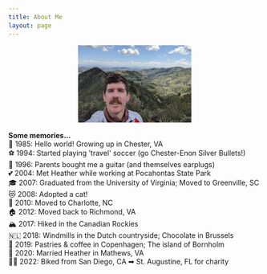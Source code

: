 ```yaml
---
title: About Me
layout: page
---
```

  <p align="center"><img src="/images/about2.jpg" alt="Seth @ Emory Pass, NM" width="45%" height="45%"></p>

**Some memories...** \
👶 1985: Hello world! Growing up in Chester, VA \
⚽ 1994: Started playing 'travel' soccer (go Chester-Enon Silver Bullets!) \
🎸 1996: Parents bought me a guitar (and themselves earplugs) \
💕 2004: Met Heather while working at Pocahontas State Park \
🎓 2007: Graduated from the University of Virginia; Moved to Greenville, SC \
😻 2008: Adopted a cat! \
🚐 2010: Moved to Charlotte, NC \
🏠 2012: Moved back to Richmond, VA \
🏔️ 2017: Hiked in the Canadian Rockies \
🇳🇱 2018: Windmills in the Dutch countryside; Chocolate in Brussels \
🥐 2019: Pastries & coffee in Copenhagen; The island of Bornholm \
💍 2020: Married Heather in Mathews, VA \
🚴‍♂️ 2022: Biked from San Diego, CA ➡ St. Augustine, FL for charity
